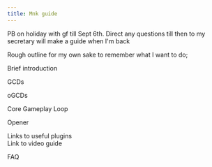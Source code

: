 ```yaml
---
title: Mnk guide
---
```

PB on holiday with gf till Sept 6th. Direct any questions till then to my secretary will make a guide when I'm back



Rough outline for my own sake to remember what I want to do;



Brief introduction

GCDs

oGCDs

Core Gameplay Loop

Opener

Links to useful plugins\
Link to video guide

FAQ